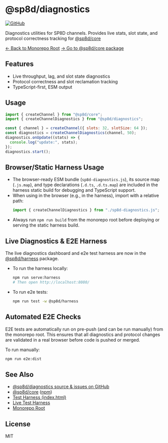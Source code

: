 # @sp8d/diagnostics

[![GitHub](https://img.shields.io/badge/source-github.com%2FSP8D%2Fsp8d-blue?logo=github)](https://github.com/SP8D/sp8d)

Diagnostics utilities for SP8D channels. Provides live stats, slot state, and protocol correctness tracking for [@sp8d/core](../core)

[← Back to Monorepo Root](https://github.com/SP8D/sp8d)
[→ Go to @sp8d/core package](https://github.com/SP8D/sp8d/tree/main/packages/core)

## Features

- Live throughput, lag, and slot state diagnostics
- Protocol correctness and slot reclamation tracking
- TypeScript-first, ESM output

## Usage

```js
import { createChannel } from "@sp8d/core";
import { createChannelDiagnostics } from "@sp8d/diagnostics";

const { channel } = createChannel({ slots: 32, slotSize: 64 });
const diagnostics = createChannelDiagnostics(channel, 50);
diagnostics.onUpdate((stats) => {
  console.log("update:", stats);
});
diagnostics.start();
```

## Browser/Static Harness Usage

- The browser-ready ESM bundle (`sp8d-diagnostics.js`), its source map (`.js.map`), and type declarations (`.d.ts`, `.d.ts.map`) are included in the harness static build for debugging and TypeScript support.
- When using in the browser (e.g., in the harness), import with a relative path:
  ```js
  import { createChannelDiagnostics } from "./sp8d-diagnostics.js";
  ```
- Always run `npm run build` from the monorepo root before deploying or serving the static harness build.

## Live Diagnostics & E2E Harness

The live diagnostics dashboard and e2e test harness are now in the [@sp8d/harness](../harness) package.

- To run the harness locally:
  ```sh
  npm run serve:harness
  # Then open http://localhost:8080/
  ```
- To run e2e tests:
  ```sh
  npm run test -w @sp8d/harness
  ```

## Automated E2E Checks

E2E tests are automatically run on pre-push (and can be run manually) from the monorepo root. This ensures that all diagnostics and protocol changes are validated in a real browser before code is pushed or merged.

To run manually:

```sh
npm run e2e:dist
```

## See Also

- [@sp8d/diagnostics source & issues on GitHub](https://github.com/SP8D/sp8d/tree/main/packages/diagnostics)
- [@sp8d/core](../core) ([npm](https://www.npmjs.com/package/@sp8d/core))
- [Test Harness (index.html)](../harness/index.html)
- [Live Test Harness](https://sp8d.netlify.app/)
- [Monorepo Root](https://github.com/SP8D/sp8d)

## License

MIT
